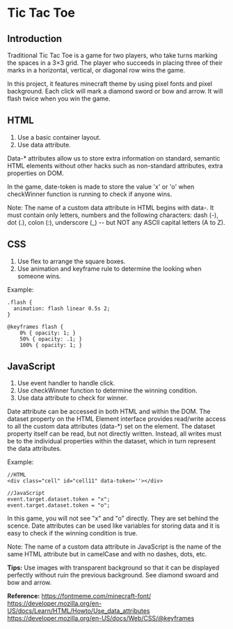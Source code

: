 # Tic Tac Toe

## Introduction 
Traditional Tic Tac Toe is a game for two players, who take turns marking the spaces in a 3×3 grid. The player who succeeds in placing three of their marks in a horizontal, vertical, or diagonal row wins the game. 

In this project, it features minecraft theme by using pixel fonts and pixel background. Each click will mark a diamond sword or bow and arrow. It will flash twice when you win the game.

## HTML
1. Use a basic container layout.
2. Use data attribute. 

Data-* attributes allow us to store extra information on standard, semantic HTML elements without other hacks such as non-standard attributes, extra properties on DOM.

In the game, date-token is made to store the value 'x' or 'o' when checkWinner function is running to check if anyone wins.

Note: The name of a custom data attribute in HTML begins with data-. It must contain only letters, numbers and the following characters: dash (-), dot (.), colon (:), underscore (_) -- but NOT any ASCII capital letters (A to Z).


## CSS
1. Use flex to arrange the square boxes.
2. Use animation and keyframe rule to determine the looking when someone wins.

Example: 

```
.flash {
  animation: flash linear 0.5s 2;
}

@keyframes flash {
	0% { opacity: 1; } 
	50% { opacity: .1; } 
	100% { opacity: 1; }
```

## JavaScript
1. Use event handler to handle click.
2. Use checkWinner function to determine the winning condition.
3. Use data attribute to check for winner.

Date attribute can be accessed in both HTML and within the DOM. The dataset property on the HTML Element interface provides read/write access to all the custom data attributes (data-*) set on the element.  The dataset property itself can be read, but not directly written.  Instead, all writes must be to the individual properties within the dataset, which in turn represent the data attributes. 

Example:
```
//HTML
<div class="cell" id="cell11" data-token=''></div>

//JavaScript
event.target.dataset.token = "x";
event.target.dataset.token = "o";

```

In this game, you will not see "x" and "o" directly. They are set behind the scence. Date attributes can be used like variables for storing data and it is easy to check if the winning condition is true.

Note: The name of a custom data attribute in JavaScript is the name of the same HTML attribute but in camelCase and with no dashes, dots, etc.

**Tips:**
Use images with transparent background so that it can be displayed perfectly without ruin the previous background. See diamond swoard and bow and arrow. 

**Reference:** 
https://fontmeme.com/minecraft-font/
https://developer.mozilla.org/en-US/docs/Learn/HTML/Howto/Use_data_attributes
https://developer.mozilla.org/en-US/docs/Web/CSS/@keyframes
